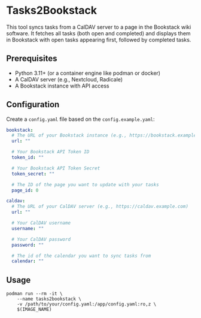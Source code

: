 # Tasks2Bookstack

This tool syncs tasks from a CalDAV server to a page in the Bookstack wiki software. It fetches all tasks (both open and completed) and displays them in Bookstack with open tasks appearing first, followed by completed tasks.

## Prerequisites

- Python 3.11+ (or a container engine like podman or docker)
- A CalDAV server (e.g., Nextcloud, Radicale)
- A Bookstack instance with API access

## Configuration

Create a `config.yaml` file based on the `config.example.yaml`:

```yaml
bookstack:
  # The URL of your Bookstack instance (e.g., https://bookstack.example.com)
  url: ""

  # Your Bookstack API Token ID
  token_id: ""

  # Your Bookstack API Token Secret
  token_secret: ""

  # The ID of the page you want to update with your tasks
  page_id: 0

caldav:
  # The URL of your CalDAV server (e.g., https://caldav.example.com)
  url: ""

  # Your CalDAV username
  username: ""

  # Your CalDAV password
  password: ""

  # The id of the calendar you want to sync tasks from
  calendar: ""
```

## Usage

```
podman run --rm -it \
    --name tasks2bookstack \
    -v /path/to/your/config.yaml:/app/config.yaml:ro,z \
    $(IMAGE_NAME)
```
